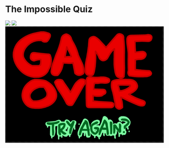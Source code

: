 <h1> The Impossible Quiz</h1>
<img src = "https://github.com/mazhar0343/Pygame-Projects/blob/master/Capture.PNG">
<img src = "https://github.com/mazhar0343/Pygame-Projects/blob/master/Cap2ture.PNG">
<img src = "https://github.com/mazhar0343/Pygame-Projects/blob/master/gO.PNG">
